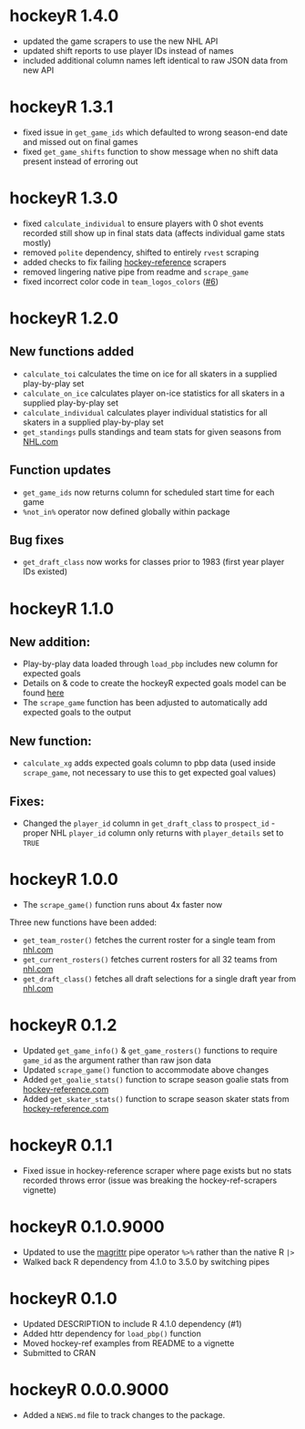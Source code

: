 # hockeyR 1.4.0

* updated the game scrapers to use the new NHL API
* updated shift reports to use player IDs instead of names
* included additional column names left identical to raw JSON data from new API

# hockeyR 1.3.1

* fixed issue in `get_game_ids` which defaulted to wrong season-end date and missed out on final games
* fixed `get_game_shifts` function to show message when no shift data present instead of erroring out

# hockeyR 1.3.0

* fixed `calculate_individual` to ensure players with 0 shot events recorded still show up in final stats data (affects individual game stats mostly)
* removed `polite` dependency, shifted to entirely `rvest` scraping
* added checks to fix failing [hockey-reference](https://www.hockey-reference.com) scrapers
* removed lingering native pipe from readme and `scrape_game`
* fixed incorrect color code in `team_logos_colors` ([#6](https://github.com/danmorse314/hockeyR/issues/6))

# hockeyR 1.2.0

## New functions added
* `calculate_toi` calculates the time on ice for all skaters in a supplied play-by-play set
* `calculate_on_ice` calculates player on-ice statistics for all skaters in a supplied play-by-play set
* `calculate_individual` calculates player individual statistics for all skaters in a supplied play-by-play set
* `get_standings` pulls standings and team stats for given seasons from [NHL.com](https://www.nhl.com/)


## Function updates
* `get_game_ids` now returns column for scheduled start time for each game
* `%not_in%` operator now defined globally within package

## Bug fixes
* `get_draft_class` now works for classes prior to 1983 (first year player IDs existed)

# hockeyR 1.1.0

## New addition:
* Play-by-play data loaded through `load_pbp` includes new column for expected goals
* Details on & code to create the hockeyR expected goals model can be found [here](https://github.com/danmorse314/hockeyR-models)
* The `scrape_game` function has been adjusted to automatically add expected goals to the output

## New function:
* `calculate_xg` adds expected goals column to pbp data (used inside `scrape_game`, not necessary to use this to get expected goal values)

## Fixes:
* Changed the `player_id` column in `get_draft_class` to `prospect_id` - proper NHL `player_id` column only returns with `player_details` set to `TRUE`

# hockeyR 1.0.0
* The `scrape_game()` function runs about 4x faster now

Three new functions have been added:

* `get_team_roster()` fetches the current roster for a single team from [nhl.com](https://www.nhl.com/)
* `get_current_rosters()` fetches current rosters for all 32 teams from [nhl.com](https://www.nhl.com/)
* `get_draft_class()` fetches all draft selections for a single draft year from [nhl.com](https://www.nhl.com/)

# hockeyR 0.1.2

* Updated `get_game_info()` & `get_game_rosters()` functions to require `game_id` as the argument rather than raw json data
* Updated `scrape_game()` function to accommodate above changes
* Added `get_goalie_stats()` function to scrape season goalie stats from [hockey-reference.com](https://www.hockey-reference.com)
* Added `get_skater_stats()` function to scrape season skater stats from [hockey-reference.com](https://www.hockey-reference.com)

# hockeyR 0.1.1

* Fixed issue in hockey-reference scraper where page exists but no stats recorded throws error (issue was breaking the hockey-ref-scrapers vignette)

# hockeyR 0.1.0.9000

* Updated to use the [magrittr](https://magrittr.tidyverse.org/reference/pipe.html) pipe operator `%>%` rather than the native R `|>`
* Walked back R dependency from 4.1.0 to 3.5.0 by switching pipes

# hockeyR 0.1.0

* Updated DESCRIPTION to include R 4.1.0 dependency (#1)
* Added httr dependency for `load_pbp()` function
* Moved hockey-ref examples from README to a vignette
* Submitted to CRAN

# hockeyR 0.0.0.9000

* Added a `NEWS.md` file to track changes to the package.
